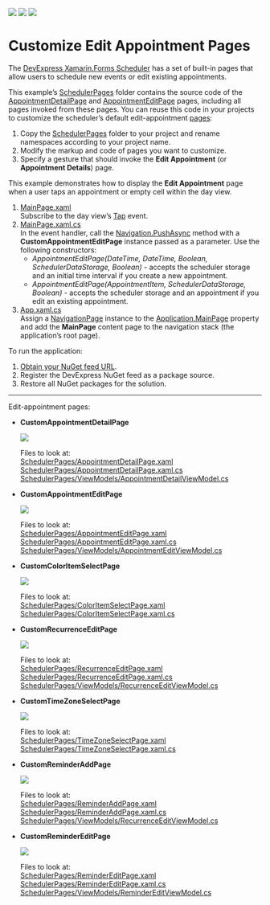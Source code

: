 <!-- default badges list -->
![](https://img.shields.io/endpoint?url=https://codecentral.devexpress.com/api/v1/VersionRange/379547624/22.1.3%2B)
[![](https://img.shields.io/badge/Open_in_DevExpress_Support_Center-FF7200?style=flat-square&logo=DevExpress&logoColor=white)](https://supportcenter.devexpress.com/ticket/details/T1009189)
[![](https://img.shields.io/badge/📖_How_to_use_DevExpress_Examples-e9f6fc?style=flat-square)](https://docs.devexpress.com/GeneralInformation/403183)
<!-- default badges end -->
# Customize Edit Appointment Pages

The [DevExpress Xamarin.Forms Scheduler](https://docs.devexpress.com/MobileControls/400676/xamarin-forms/scheduler/index) has a set of built-in pages that allow users to schedule new events or edit existing appointments. 

This example’s [SchedulerPages](./CS/SchedulerExample/SchedulerPages) folder contains the source code of the [AppointmentDetailPage](https://docs.devexpress.com/MobileControls/DevExpress.XamarinForms.Scheduler.AppointmentDetailPage) and [AppointmentEditPage](https://docs.devexpress.com/MobileControls/DevExpress.XamarinForms.Scheduler.AppointmentEditPage) pages, including all pages invoked from these pages. You can reuse this code in your projects to customize the scheduler’s default edit-appointment [pages](#pages):
1. Copy the [SchedulerPages](./CS/SchedulerExample/SchedulerPages) folder to your project and rename namespaces according to your project name.
2. Modify the markup and code of pages you want to customize.
3. Specify a gesture that should invoke the **Edit Appointment** (or **Appointment Details**) page.

This example demonstrates how to display the **Edit Appointment** page when a user taps an appointment or empty cell within the day view.

1. [MainPage.xaml](./CS/SchedulerExample/MainPage.xaml)  
  Subscribe to the day view’s [Tap](https://docs.devexpress.com/MobileControls/DevExpress.XamarinForms.Scheduler.ViewBase.Tap) event.
2. [MainPage.xaml.cs](./CS/SchedulerExample/MainPage.xaml.cs)  
  In the event handler, call the [Navigation.PushAsync](https://docs.microsoft.com/en-us/dotnet/api/xamarin.forms.inavigation.pushasync?view=xamarin-forms) method with a **CustomAppointmentEditPage** instance passed as a parameter. Use the following constructors:
    - *AppointmentEditPage(DateTime, DateTime, Boolean, SchedulerDataStorage, Boolean)* - accepts the scheduler storage and an initial time interval if you create a new appointment.
    - *AppointmentEditPage(AppointmentItem, SchedulerDataStorage, Boolean)* - accepts the scheduler storage and an appointment if you edit an existing appointment.
3. [App.xaml.cs](./CS/SchedulerExample/App.xaml.cs)  
  Assign a [NavigationPage](https://docs.microsoft.com/en-us/dotnet/api/xamarin.forms.navigationpage?view=xamarin-forms) instance to the [Application.MainPage](https://docs.microsoft.com/en-us/dotnet/api/xamarin.forms.application.mainpage?view=xamarin-forms) property and add the **MainPage** content page to the navigation stack (the application’s root page).

To run the application:
1. [Obtain your NuGet feed URL](http://docs.devexpress.com/GeneralInformation/116042/installation/install-devexpress-controls-using-nuget-packages/obtain-your-nuget-feed-url).
2. Register the DevExpress NuGet feed as a package source.
3. Restore all NuGet packages for the solution.

---

Edit-appointment pages: 
<a name="pages"></a>
- **CustomAppointmentDetailPage**  

  <img src="./img/AppointmentDetailPage.png"/>
  
  Files to look at:  
  [SchedulerPages/AppointmentDetailPage.xaml](./CS/SchedulerExample/SchedulerPages/AppointmentDetailPage.xaml)  
  [SchedulerPages/AppointmentDetailPage.xaml.cs](./CS/SchedulerExample/SchedulerPages/AppointmentDetailPage.xaml.cs)  
  [SchedulerPages/ViewModels/AppointmentDetailViewModel.cs](./CS/SchedulerExample/SchedulerPages/ViewModels/AppointmentDetailViewModel.cs)
- **CustomAppointmentEditPage**  

  <img src="./img/AppointmentEditPage.png"/>  
  
  Files to look at:  
  [SchedulerPages/AppointmentEditPage.xaml](./CS/SchedulerExample/SchedulerPages/AppointmentEditPage.xaml)  
  [SchedulerPages/AppointmentEditPage.xaml.cs](./CS/SchedulerExample/SchedulerPages/AppointmentEditPage.xaml.cs)  
  [SchedulerPages/ViewModels/AppointmentEditViewModel.cs](./CS/SchedulerExample/SchedulerPages/ViewModels/AppointmentEditViewModel.cs)
  
- **CustomColorItemSelectPage**  
  
  <img src="./img/ColorItemSelectPage.png"/>  
  
    Files to look at:  
    [SchedulerPages/ColorItemSelectPage.xaml](./CS/SchedulerExample/SchedulerPages/ColorItemSelectPage.xaml)  
    [SchedulerPages/ColorItemSelectPage.xaml.cs](./CS/SchedulerExample/SchedulerPages/ColorItemSelectPage.xaml.cs)

- **CustomRecurrenceEditPage**  
  
  <img src="./img/RecurrenceEditPage.png"/>  
  
  Files to look at:  
  [SchedulerPages/RecurrenceEditPage.xaml](./CS/SchedulerExample/SchedulerPages/RecurrenceEditPage.xaml)  
  [SchedulerPages/RecurrenceEditPage.xaml.cs](./CS/SchedulerExample/SchedulerPages/RecurrenceEditPage.xaml.cs)  
  [SchedulerPages/ViewModels/RecurrenceEditViewModel.cs](./CS/SchedulerExample/SchedulerPages/ViewModels/RecurrenceEditViewModel.cs)
  
- **CustomTimeZoneSelectPage**  
  
  <img src="./img/TimeZoneSelectPage.png"/>  
  
    Files to look at:  
    [SchedulerPages/TimeZoneSelectPage.xaml](./CS/SchedulerExample/SchedulerPages/TimeZoneSelectPage.xaml)  
    [SchedulerPages/TimeZoneSelectPage.xaml.cs](./CS/SchedulerExample/SchedulerPages/TimeZoneSelectPage.xaml.cs)

- **CustomReminderAddPage**  
  
  <img src="./img/ReminderAddPage.png"/>  
  
  Files to look at:  
  [SchedulerPages/ReminderAddPage.xaml](./CS/SchedulerExample/SchedulerPages/ReminderAddPage.xaml)  
  [SchedulerPages/ReminderAddPage.xaml.cs](./CS/SchedulerExample/SchedulerPages/ReminderAddPage.xaml.cs)  
  [SchedulerPages/ViewModels/RecurrenceEditViewModel.cs](./CS/SchedulerExample/SchedulerPages/ViewModels/ReminderAddViewModel.cs)
  
- **CustomReminderEditPage**  
  
  <img src="./img/RecurrenceEditPage.png"/>  
  
  Files to look at:  
  [SchedulerPages/ReminderEditPage.xaml](./CS/SchedulerExample/SchedulerPages/ReminderEditPage.xaml)  
  [SchedulerPages/ReminderEditPage.xaml.cs](./CS/SchedulerExample/SchedulerPages/ReminderEditPage.xaml.cs)  
  [SchedulerPages/ViewModels/ReminderEditViewModel.cs](./CS/SchedulerExample/SchedulerPages/ViewModels/ReminderEditViewModel.cs)


